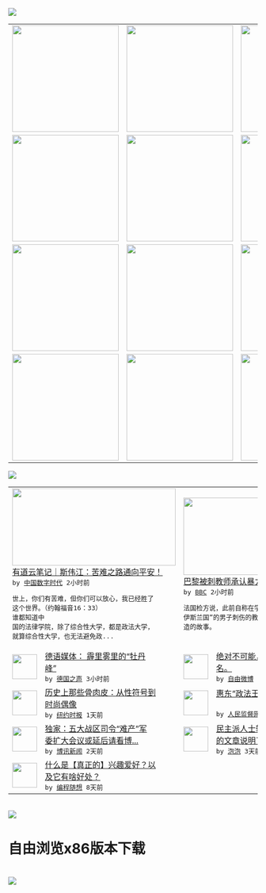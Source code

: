 

<a href="https://github.com/greatfire/z/raw/master/FreeBrowser.apk"><img src="https://raw.githubusercontent.com/greatfire/wiki/master/x/header.png" /></a><table><tr><td width="262" align="center" valign="center"><a href="https://github.com/greatfire/wiki/wiki/nyt" title="纽约时报中文网 国际纵览"><img src="https://raw.githubusercontent.com/greatfire/wiki/master/x/nyt_flag.png" width="215"/></a></td><td width="262" align="center" valign="center"><a href="https://github.com/greatfire/wiki/wiki/dw" title=""><img src="https://raw.githubusercontent.com/greatfire/wiki/master/x/dw_flag.png" width="215"/></a></td><td width="262" align="center" valign="center"><a href="https://github.com/greatfire/wiki/wiki/rmjd" title=""><img src="https://raw.githubusercontent.com/greatfire/wiki/master/x/rmjd_flag.png" width="215"/></a></td></tr><tr><td width="262" align="center" valign="center"><a href="https://github.com/paopaonetizen/website" title="泡泡 - 未经审查的互联网信息"><img src="https://raw.githubusercontent.com/greatfire/wiki/master/x/pp_flag.png" width="215"/></a></td><td width="262" align="center" valign="center"><a href="https://github.com/getlantern/mirror" title="以及自由微博和GreatFire.org官方中文论坛"><img src="https://raw.githubusercontent.com/greatfire/wiki/master/x/lantern_flag.png" width="215"/></a></td><td width="262" align="center" valign="center"><a href="https://github.com/cdtmirrors/m/" title=""><img src="https://raw.githubusercontent.com/greatfire/wiki/master/x/cdt_flag.png" width="215"/></a></td></tr><tr><td width="262" align="center" valign="center"><a href="https://github.com/program-think/blog" title="编程随想的博客"><img src="https://raw.githubusercontent.com/greatfire/wiki/master/x/pt_flag.png" width="215"/></a></td><td width="262" align="center" valign="center"><a href="https://github.com/greatfire/wiki/wiki/bbc" title=""><img src="https://raw.githubusercontent.com/greatfire/wiki/master/x/bbc_flag.png" width="215"/></a></td><td width="262" align="center" valign="center"><a href="https://github.com/freeweibo/s" title="自由微博 - 匿名和不受屏蔽的新浪微博搜索"><img src="https://raw.githubusercontent.com/greatfire/wiki/master/x/fw_flag.png" width="215"/></a></td></tr><tr><td width="262" align="center" valign="center"><a href="https://github.com/greatfire/wiki/wiki/google" title=""><img src="https://raw.githubusercontent.com/greatfire/wiki/master/x/google_flag.png" width="215"/></a></td><td width="262" align="center" valign="center"><a href="https://github.com/bxnews/boxun" title=""><img src="https://raw.githubusercontent.com/greatfire/wiki/master/x/bx_flag.png" width="215"/></a></td><td width="262" align="center" valign="center"><a href="https://github.com/greatfire/wiki/wiki/open-source" title="欢迎访问GreatFire.org开发者项目网站"><img src="https://raw.githubusercontent.com/greatfire/wiki/master/x/open-source_flag.png" width="215"/></a></td></tr></table><img src="https://raw.githubusercontent.com/greatfire/wiki/master/x/newsfeed text.png" /><table cols="4"><tr><td colspan="2" width="380"><a href="http://feedproxy.google.com/~r/chinadigitaltimes/yqjh/~3/yFCLvOvktF0/"><img src="http://chinadigitaltimes.net/chinese/files/2015/12/CWKZeyqUsAESMeh.jpg-large.jpg" width="330" height="156"/></a></br><a href="http://feedproxy.google.com/~r/chinadigitaltimes/yqjh/~3/yFCLvOvktF0/">有道云笔记｜斯伟江：苦难之路通向平安！</a></br><kbd> by <a href="http://chinadigitaltimes.net/chinese/">中国数字时代</a> 2小时前 </kbd></br><pre>世上，你们有苦难，但你们可以放心，我已经胜了<br/>这个世界。（约翰福音16：33） 谁都知道中<br/>国的法律学院，除了综合性大学，都是政法大学，<br/>就算综合性大学，也无法避免政...</pre></td><td colspan="2" width="380"><a href="http://www.bbc.com/zhongwen/simp/world/2015/12/151214_world_teacher_attack_invented"><img src="http://a.files.bbci.co.uk/worldservice/live/assets/images/2015/12/14/151214170127_police144.gif" width="330" height="156"/></a></br><a href="http://www.bbc.com/zhongwen/simp/world/2015/12/151214_world_teacher_attack_invented">巴黎被刺教师承认暴力袭击属自我编造</a></br><kbd> by <a href="http://www.bbc.co.uk/zhongwen/simp">BBC</a> 2小时前 </kbd></br><pre>法国检方说，此前自称在学校课堂里被一名喊着“<br/>伊斯兰国”的男子刺伤的教师承认，这是他自己编<br/>造的故事。</pre></td></tr><tr><td><img src="http://www.dw.com/image/0,,18314268_302,00.jpg" width="50" height="50"/></td><td width="280"><a href="http://dw.com/p/1HNB7?maca=chi-GK-text-greatfire-all-chinese-15625-xml-mrss">德语媒体： 霾里雾里的“牡丹<br/>峰”</a></br><kbd> by <a href="http://dw.de">德国之声</a> 3小时前 </kbd></td><td><img src="https://raw.githubusercontent.com/greatfire/wiki/master/x/fw_logo.png" width="50" height="50"/></td><td width="280"><a href="https://freeweibo.com/weibo/3920100408741005">绝对不可能，必须保护倒数第一<br/>名。</a></br><kbd> by <a href="https://freeweibo.com/">自由微博</a> 3小时前 </kbd></td></tr><tr><td><img src="http://static01.nyt.com/images/2015/11/12/fashion/20151112GROUPIES-slide-9L46/20151112GROUPIES-slide-9L46-articleLarge.jpg" width="50" height="50"/></td><td width="280"><a href="https://d3qlz4p8smvoli.cloudfront.net/culture/20151115/t15groupies/">历史上那些骨肉皮：从性符号到<br/>时尚偶像</a></br><kbd> by <a href="http://m.cn.nytimes.com/">纽约时报</a> 1天前 </kbd></td><td><img src="http://www.rmjdw.com/uploads/151213/3-151213135J1423.jpg" width="50" height="50"/></td><td width="280"><a href="http://www.rmjdw.com//tebiebaodao/20151213/15247.html">惠东“政法王”郭王生敛财数亿<br/> </a></br><kbd> by <a href="http://www.rmjdw.com/">人民监督网</a> 1天前 </kbd></td></tr><tr><td><img src="https://raw.githubusercontent.com/greatfire/wiki/master/x/bx_logo.png" width="50" height="50"/></td><td width="280"><a href="http://www.boxun.com/news/gb/china/2015/12/201512131340.shtml">独家：五大战区司令“难产”军<br/>委扩大会议或延后请看博...</a></br><kbd> by <a href="http://www.boxun.com">博讯新闻</a> 2天前 </kbd></td><td><img src="https://pao-pao.net/sites/pao-pao.net/files/styles/adaptive_image/adaptive-image/public/wei_xin_shi_tian_tang__0.jpeg?itok=rLRfbI4o" width="50" height="50"/></td><td width="280"><a href="https://pao-pao.net/article/650">民主派人士转发“微博是天堂”<br/>的文章说明了什么</a></br><kbd> by <a href="https://pao-pao.net">泡泡</a> 3天前 </kbd></td></tr><tr><td><img src="https://raw.githubusercontent.com/greatfire/wiki/master/x/pt_logo.png" width="50" height="50"/></td><td width="280"><a href="http://feedproxy.google.com/~r/programthink/~3/dK8n2h7V2vA/Hobbies-and-Interests.html">什么是【真正的】兴趣爱好？以<br/>及它有啥好处？</a></br><kbd> by <a href="http://program-think.blogspot.com">编程随想</a> 8天前 </kbd></td></table></br><a href="https://github.com/greatfire/z/raw/master/FreeBrowser.apk"><img src="https://raw.githubusercontent.com/greatfire/wiki/master/x/download app.png" /></a><h1>自由浏览x86版本下载<h1><a href="https://github.com/greatfire/z/raw/master/FreeBrowser-x86.apk"><img src="https://raw.githubusercontent.com/greatfire/images/master/fb86.qr.png" /></a>